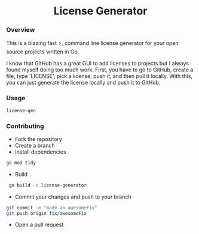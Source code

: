 <h1 align="center">License Generator</h1>

### Overview

This is a blazing fast ⚡, command line license generator for your open source projects written in Go.

I know that GitHub has a great GUI to add licenses to projects but I always found myself doing too much work. First, you have to go to GitHub, create a file, type 'LICENSE', pick a license, push it, and then pull it locally. With this, you can just generate the license locally and push it to GitHub.

### Usage

```bash
license-gen
```

### Contributing

- Fork the repository
- Create a branch
- Install dependencies
```bash
go mod tidy
```
- Build
```bash
 go build -o license-generator
 ```
- Commit your changes and push to your branch
```bash
git commit -m "made an awesomeFix"
git push origin fix/awesomeFix
```
- Open a pull request

